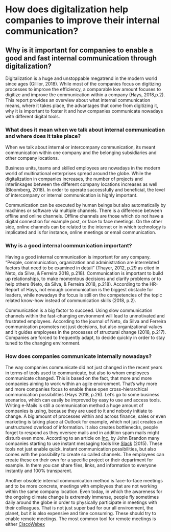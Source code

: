 # How does digitalization help companies to improve their internal communication?

## Why is it important for companies to enable a good and fast internal communication through digitalization?

Digitalization is a huge and unstoppable megatrend in the modern world since ages (Gillior, 2018). While most of the companies focus on digitizing processes to improve the efficiency, a comparable low amount focuses to digitize and improve the communication within a company (Hays, 2018,p.2). This report provides an overview about what internal communication means, where it takes place, the advantages that come from digitizing it, why it is important to foster it and how companies communicate nowadays with different digital tools.

### What does it mean when we talk about internal communication and where does it take place?

When we talk about internal or intercompany communication, its meant communication within one company and the belonging subsidiaries and other company locations.

Business units, teams and skilled employees are nowadays in the modern world of multinational enterprises spread around the globe. While the digitalization in companies increases, the number of projects and interlinkages between the different company locations increases as well (Bloomberg, 2018). In order to operate successfully and beneficial, the level of intercompany or internal communication is highly important.

Communication can be executed by human beings but also automatically by machines or software via multiple channels. There is a difference between offline and online channels. Offline channels are those which do not have a digital connection for example post, or face to face meetings. On the other side, online channels can be related to the internet or in which technology is implicated and is for instance, online meetings or email communication.

### Why is a good internal communication important?

Having a good internal communication is important for any company. “People, communication, organization and administration are interrelated factors that need to be examined in detail” (Thayer, 2012, p.29 as cited in Neto, da Silva, & Ferreira 2018, p.218). Communication is important to build up relationships, to make momentous decisions and clarify problems or to help others (Neto, da Silva, & Ferreira 2018, p.218). According to the HR-Report of Hays, not enough communication is the biggest obstacle for leaders, while nowadays the focus is still on the competencies of the topic related know-how instead of communication skills (2018, p.2).

Communication is a big factor to succeed. Using slow communication channels within the fast-changing environment will lead to unmotivated and frustrated employees. According to the journal of Neto, da Silva and Ferreira communication promotes not just decisions, but also organizational values and it guides employees in the processes of structural change (2018, p.217). Companies are forced to frequently adapt, to decide quickly in order to stay tuned to the changing environment.

### How does companies communicate internally nowadays?

The way companies communicate did not just changed in the recent years in terms of tools used to communicate, but also to whom employees communicate changed. This is based on the fact, that more and more companies aiming to work within an agile environment. That’s why more and more companies focus to enable these open cross-hierarchical communication possibilities (Hays 2018, p.26). Let’s go to some business scenarios, which can easily be improved by easy to use and access tools.
Writing e-Mails is still a communication method a huge amount of companies is using, because they are used to it and nobody initiate to change. A big amount of processes within and across finance, sales or even marketing is taking place at Outlook for example, which not just creates an unstructured overload of information. It also creates bottlenecks, people forget to respond as they oversee mails and in addition spam mails might disturb even more. According to an article on [Inc.](https://www.inc.com/john-brandon/why-email-will-be-obsolete-by-2020.html) by John Brandon many companies starting to use instant messaging tools like [Slack](https://slack.com/intl/de-de/?eu_nc=1) (2015). These tools not just enable quick, instant communication possibilities, but also comes with the possibility to create so called channels. The employees can create these on their own for a specific project or their department for example. In them you can share files, links, and information to everyone instantly and 100% transparent.

Another obsolete internal communication method is face-to-face meetings and to be more concrete, meetings with employees that are not working within the same company location. Even today, in which the awareness for the ongoing climate change is extremely immense, people fly sometimes daily around the globe in order to physically participate in meetings with their colleagues. That is not just super bad for our all environment, the planet, but it is also expensive and time consuming. These should try to enable remote meetings. The most common tool for remote meetings is either [CiscoWebex](https://www.webex.com/de/pricing/free-trial-DG.html?DG=01-04-07-DE-12-01-05-06&TrackID=1077663&country=DE&psearchID=%2Bwebex-meeting&_bk=%2Bwebex-meeting&_bt=341925909040&_bm=b&_bn=g&gclsrc=aw.ds&ds_rl=1277538&gclid=Cj0KCQjwoebsBRCHARIsAC3JP0I_-APvTlgltgOxGioKgSKl-7hPVhLXd6ff3chfTjbcQzVpMtoG9AQaAlyqEALw_wcB)
